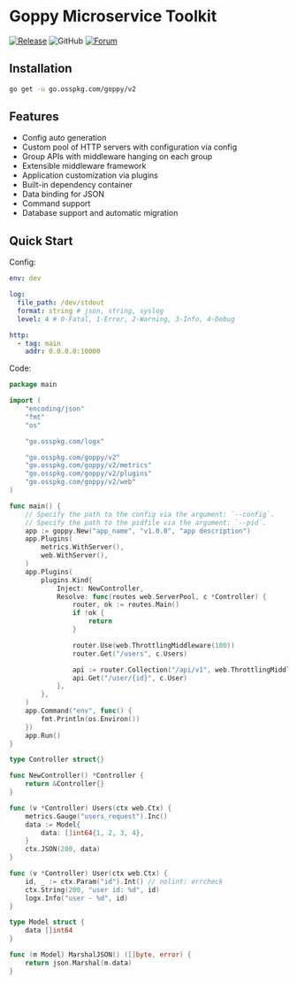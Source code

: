 # Goppy Microservice Toolkit

[![Release](https://img.shields.io/github/release/osspkg/goppy.svg?style=flat-square)](https://github.com/osspkg/goppy/releases/latest)
![GitHub](https://img.shields.io/github/license/osspkg/goppy)
[![Forum](https://img.shields.io/badge/community-forum-red)](https://github.com/osspkg/goppy/discussions)

## Installation

```bash
go get -u go.osspkg.com/goppy/v2
```

## Features

- Config auto generation
- Custom pool of HTTP servers with configuration via config
- Group APIs with middleware hanging on each group
- Extensible middleware framework
- Application customization via plugins
- Built-in dependency container
- Data binding for JSON
- Command support
- Database support and automatic migration

## Quick Start

Config:

```yaml
env: dev

log:
  file_path: /dev/stdout
  format: string # json, string, syslog
  level: 4 # 0-Fatal, 1-Error, 2-Warning, 3-Info, 4-Debug

http:
  - tag: main
    addr: 0.0.0.0:10000
```

Code:

```go
package main

import (
	"encoding/json"
	"fmt"
	"os"

	"go.osspkg.com/logx"

	"go.osspkg.com/goppy/v2"
	"go.osspkg.com/goppy/v2/metrics"
	"go.osspkg.com/goppy/v2/plugins"
	"go.osspkg.com/goppy/v2/web"
)

func main() {
	// Specify the path to the config via the argument: `--config`.
	// Specify the path to the pidfile via the argument: `--pid`.
	app := goppy.New("app_name", "v1.0.0", "app description")
	app.Plugins(
		metrics.WithServer(),
		web.WithServer(),
	)
	app.Plugins(
		plugins.Kind{
			Inject: NewController,
			Resolve: func(routes web.ServerPool, c *Controller) {
				router, ok := routes.Main()
				if !ok {
					return
				}

				router.Use(web.ThrottlingMiddleware(100))
				router.Get("/users", c.Users)

				api := router.Collection("/api/v1", web.ThrottlingMiddleware(100))
				api.Get("/user/{id}", c.User)
			},
		},
	)
	app.Command("env", func() {
		fmt.Println(os.Environ())
	})
	app.Run()
}

type Controller struct{}

func NewController() *Controller {
	return &Controller{}
}

func (v *Controller) Users(ctx web.Ctx) {
	metrics.Gauge("users_request").Inc()
	data := Model{
		data: []int64{1, 2, 3, 4},
	}
	ctx.JSON(200, data)
}

func (v *Controller) User(ctx web.Ctx) {
	id, _ := ctx.Param("id").Int() // nolint: errcheck
	ctx.String(200, "user id: %d", id)
	logx.Info("user - %d", id)
}

type Model struct {
	data []int64
}

func (m Model) MarshalJSON() ([]byte, error) {
	return json.Marshal(m.data)
}

```
